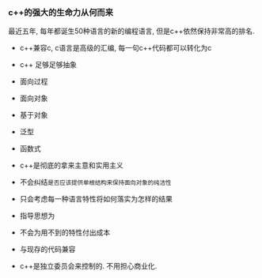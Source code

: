 ### c++的强大的生命力从何而来
最近五年, 每年都诞生50种语言的新的编程语言, 但是c++依然保持非常高的排名.

- c++兼容c, c语言是高级的汇编, 每一句c++代码都可以转化为c
- c++ 足够足够抽象
 - 面向过程
 - 面向对象
 - 基于对象
 - 泛型
 - 函数式
 
- c++是彻底的拿来主意和实用主义
 - 不会纠结`是否应该提供单根结构来保持面向对象的纯洁性`
 - 只会考虑每一种语言特性将如何落实为怎样的结果

- 指导思想为
 - 不会为用不到的特性付出成本
 - 与现存的代码兼容
 
- c++是独立委员会来控制的. 不用担心商业化.
